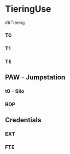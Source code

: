 # TieringUse

##Tiering

### T0
### T1
### TE


## PAW - Jumpstation
### t0 - Silo 
### RDP
## Credentials
### EXT
### FTE

